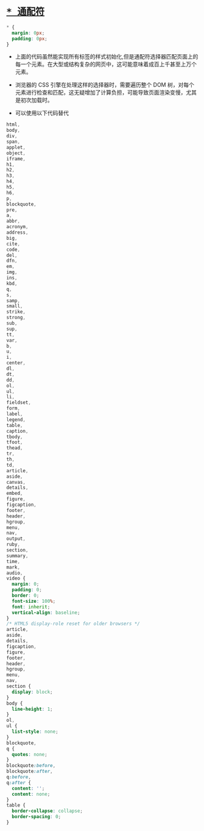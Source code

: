 # [`* 通配符`](/)

```css
* {
  margin: 0px;
  padding: 0px;
}
```

- 上面的代码虽然能实现所有标签的样式初始化,但是通配符选择器匹配页面上的每一个元素。在大型或结构复杂的网页中，这可能意味着成百上千甚至上万个元素。
- 浏览器的 CSS 引擎在处理这样的选择器时，需要遍历整个 DOM 树，对每个元素进行检查和匹配，这无疑增加了计算负担，可能导致页面渲染变慢，尤其是初次加载时。

- 可以使用以下代码替代

```css
html,
body,
div,
span,
applet,
object,
iframe,
h1,
h2,
h3,
h4,
h5,
h6,
p,
blockquote,
pre,
a,
abbr,
acronym,
address,
big,
cite,
code,
del,
dfn,
em,
img,
ins,
kbd,
q,
s,
samp,
small,
strike,
strong,
sub,
sup,
tt,
var,
b,
u,
i,
center,
dl,
dt,
dd,
ol,
ul,
li,
fieldset,
form,
label,
legend,
table,
caption,
tbody,
tfoot,
thead,
tr,
th,
td,
article,
aside,
canvas,
details,
embed,
figure,
figcaption,
footer,
header,
hgroup,
menu,
nav,
output,
ruby,
section,
summary,
time,
mark,
audio,
video {
  margin: 0;
  padding: 0;
  border: 0;
  font-size: 100%;
  font: inherit;
  vertical-align: baseline;
}
/* HTML5 display-role reset for older browsers */
article,
aside,
details,
figcaption,
figure,
footer,
header,
hgroup,
menu,
nav,
section {
  display: block;
}
body {
  line-height: 1;
}
ol,
ul {
  list-style: none;
}
blockquote,
q {
  quotes: none;
}
blockquote:before,
blockquote:after,
q:before,
q:after {
  content: '';
  content: none;
}
table {
  border-collapse: collapse;
  border-spacing: 0;
}
```
